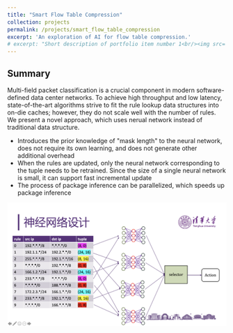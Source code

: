 ```yaml
---
title: "Smart Flow Table Compression"
collection: projects
permalink: /projects/smart_flow_table_compression
excerpt: 'An exploration of AI for flow table compression.'
# excerpt: "Short description of portfolio item number 1<br/><img src='/images/500x300.png'>"
---
```

## Summary
Multi-field packet classification is a crucial component in modern software-defined data center networks. To achieve high throughput and low latency, state-of-the-art algorithms strive to fit the rule lookup data structures into on-die caches; however, they do not scale well with the number of rules.
We present a novel approach, which uses nerual network instead of traditional data structure.
- Introduces the prior knowledge of "mask length" to the neural network, does not require its own learning, and does not generate other additional overhead
- When the rules are updated, only the neural network corresponding to the tuple needs to be retrained. Since the size of a single neural network is small, it can support fast incremental update
- The process of package inference can be parallelized, which speeds up package inference

<img class="img-responsive" src="images/projects/NN_Flow_Table/nn_flow_table.png">